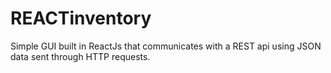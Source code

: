 # REACTinventory
Simple GUI built in ReactJs that communicates with a REST api using JSON data sent through HTTP requests.
